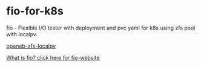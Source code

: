 # fio-for-k8s
fio - Flexible I/O tester with deployment and pvc yaml for k8s using zfs pool with localpv.

[openeb-zfs-localpv](https://github.com/openebs/zfs-localpv)

[What is fio? click here for fio-website](https://fio.readthedocs.io/en/latest/index.html)
